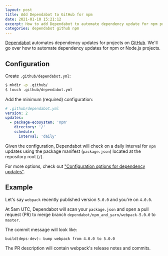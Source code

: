 ```yaml
---
layout: post
title: Add Dependabot to GitHub for npm
date: 2021-01-10 15:21:12
excerpt: How to add Dependabot to automate dependency update for npm project on GitHub.
categories: dependabot github npm
---
```


[Dependabot](https://dependabot.com/) automates dependency updates for projects on [GitHub](https://github.com/). We'll go over how to automate dependency updates for npm or Node.js projects.

## Configuration

Create `.github/dependabot.yml`:

```sh
$ mkdir -p .github/
$ touch .github/dependabot.yml
```

Add the minimum (required) configuration:

```yml
# .github/dependabot.yml
version: 2
updates:
  - package-ecosystem: 'npm'
    directory: '/'
    schedule:
      interval: 'daily'
```

Given the configuration, Dependabot will check on a daily interval for `npm` updates using the package manifest (`package.json`) located at the repository root (`/`).

For more options, check out ["Configuration options for dependency updates"](https://docs.github.com/en/free-pro-team@latest/github/administering-a-repository/configuration-options-for-dependency-updates).

## Example

Let's say `webpack` recently published version `5.0.0` and you're on `4.0.0`.

At 5am UTC, Dependabot will scan your `package.json` and open a pull request (PR) to merge branch `dependabot/npm_and_yarn/webpack-5.0.0` to `master`.

The commit message will look like:

```
build(deps-dev): bump webpack from 4.0.0 to 5.0.0
```

The PR description will contain webpack's release notes and commits.

